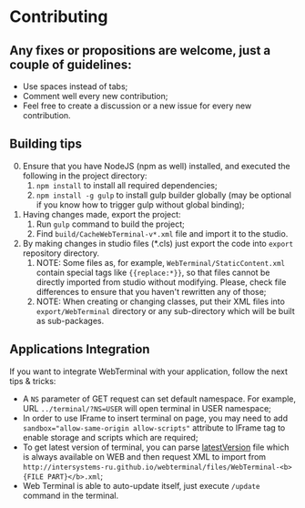 Contributing
============

## Any fixes or propositions are welcome, just a couple of guidelines:
* Use spaces instead of tabs;
* Comment well every new contribution;
* Feel free to create a discussion or a new issue for every new contribution.

## Building tips
0. Ensure that you have NodeJS (npm as well) installed, and executed the following in the project directory:
    1. `npm install` to install all required dependencies;
    2. `npm install -g gulp` to install gulp builder globally (may be optional if you know how to trigger gulp without global binding);
1. Having changes made, export the project:
    1. Run `gulp` command to build the project;
    3. Find `build/CacheWebTerminal-v*.xml` file and import it to the studio.
2. By making changes in studio files (*.cls) just export the code into `export` repository directory.
    1. NOTE: Some files as, for example, `WebTerminal/StaticContent.xml` contain special tags like `{{replace:*}}`, so that files cannot be directly imported from studio without modifying. Please, check file differences to ensure that you haven't rewritten any of those;
    2. NOTE: When creating or changing classes, put their XML files into `export/WebTerminal` directory or any sub-directory which will be built as sub-packages. 

## Applications Integration
If you want to integrate WebTerminal with your application, follow the next tips & tricks:
   * A `NS` parameter of GET request can set default namespace. For example, URL `../terminal/?NS=USER` will open terminal in USER namespace;
   * In order to use IFrame to insert terminal on page, you may need to add `sandbox="allow-same-origin allow-scripts"` attribute to IFrame tag to enable storage and scripts which are required;
   * To get latest version of terminal, you can parse [latestVersion](http://intersystems-ru.github.io/webterminal/latestVersion) file which is always available on WEB and then request XML to import from `http://intersystems-ru.github.io/webterminal/files/WebTerminal-<b>{FILE PART}</b>.xml`;
   * Web Terminal is able to auto-update itself, just execute `/update` command in the terminal.